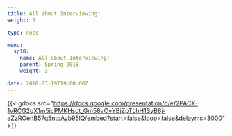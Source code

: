 ```yaml
---
title: All about Interviewing!
weight: 3

type: docs

menu:
  sp18:
    name: All about Interviewing!
    parent: Spring 2018
    weight: 3

date: 2018-03-19T19:00:00Z
---
```


{{< gdocs src="https://docs.google.com/presentation/d/e/2PACX-1vRCG2qX1m5jcPMKHsct_Gm58vOvYBjZpTLhH1SyB8j-aZzROenB57q5ntoAyb95lQ/embed?start=false&loop=false&delayms=3000" >}}




